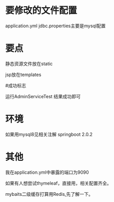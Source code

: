 # 要修改的文件配置

application.yml   jdbc.properties主要是mysql配置

# 要点

静态资源文件放在static

jsp放在templates

#成功标志

运行AdminServiceTest 结果成功即可

# 环境

如果用mysql8见相关注解
springboot 2.0.2

# 其他

我在application.yml中暴露的端口为9090

如果有人想尝试thymeleaf，直接用，相关配置齐全。

mybaits二级缓存打算用Redis,先了解一下。